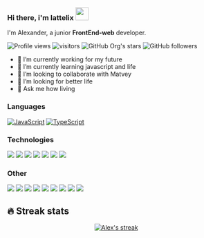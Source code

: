 ### Hi there, i'm lattelix <img src="https://media.giphy.com/media/hvRJCLFzcasrR4ia7z/giphy.gif" width="30">

I'm Alexander, a junior **FrontEnd-web** developer.

![Profile views](https://gpvc.arturio.dev/lattelix)
![visitors](https://visitor-badge.laobi.icu/badge?page_id=lattelix)
![GitHub Org's stars](https://img.shields.io/github/stars/lattelix)
![GitHub followers](https://img.shields.io/github/followers/lattelix)

- 🔭 I’m currently working for my future
- 🌱 I’m currently learning javascript and life
- 👯 I’m looking to collaborate with Matvey
- 🤔 I’m looking for better life
- 💬 Ask me how living

<!-- Скопировано у Матвея -->
### Languages

[![JavaScript](https://img.shields.io/badge/-JavaScript-000?&logo=JavaScript)](http://lattelix.xyz?ref=github)
[![TypeScript](https://img.shields.io/badge/-TypeScript-000?&logo=TypeScript)](http://lattelix.xyz?ref=github)

### Technologies

[![](https://img.shields.io/badge/-jQuery-000?&logo=jQuery&logoColor=0769AD)](http://lattelix.xyz?ref=github)
[![](https://img.shields.io/badge/-Node.js-000?&logo=node.js)](http://lattelix.xyz?ref=github)
[![](https://img.shields.io/badge/-Bootstrap-000?&logo=Bootstrap)](http://lattelix.xyz?ref=github)
[![](https://img.shields.io/badge/-Vue-000?&logo=Vue.js)](http://lattelix.xyz?ref=github)
[![](https://img.shields.io/badge/-Angular-000?&logo=Angular&logoColor=DD0031)](http://lattelix.xyz?ref=github)
[![](https://img.shields.io/badge/-Nuxt.js-000?&logo=Nuxt.js)](http://lattelix.xyz?ref=github)
[![](https://img.shields.io/badge/-Next.js-000?&logo=Next.js)](http://lattelix.xyz?ref=github)

### Other

[![](https://img.shields.io/badge/-HTML-000?&logo=html5)](http://lattelix.xyz?ref=github)
[![](https://img.shields.io/badge/-CSS-000?&logo=css3&logoColor=1572B6)](http://lattelix.xyz?ref=github)
[![](https://img.shields.io/badge/-Tailwind-000?&logo=tailwind-css)](http://lattelix.xyz?ref=github)
[![](https://img.shields.io/badge/-Sass-000?&logo=sass&logoColor=CC6699)](http://lattelix.xyz?ref=github)
[![](https://img.shields.io/badge/-Git-000?&logo=Git)](http://lattelix.xyz?ref=github)
[![](https://img.shields.io/badge/-Docker-000?&logo=Docker)](http://lattelix.xyz?ref=github)
[![](https://img.shields.io/badge/-Heroku-000?&logo=heroku&logoColor=430098)](http://lattelix.xyz?ref=github)
[![](https://img.shields.io/badge/-Netlify-000?&logo=Netlify)](http://lattelix.xyz?ref=github)
[![](https://img.shields.io/badge/-AWS-000?&logo=Amazon-AWS&logoColor=F90)](http://lattelix.xyz?ref=github)



## 🔥 Streak stats

<p align="center">
  <a href="http://lattelix.xyz/old">
    <img title="GitHub Streak" alt="Alex's streak" src="http://github-readme-streak-stats.herokuapp.com?user=lattelix&theme=Javascript&hide_border=true"/>
  </a>
</p>
